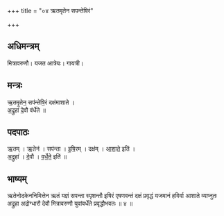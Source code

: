 +++
title = "०४ ऋतमृतेन सपन्तेषिरं"

+++
## अधिमन्त्रम्
मित्रावरुणौ। यजत आत्रेयः। गायत्री।

## मन्त्रः
ऋ॒तमृ॒तेन॒ सप॑न्तेषि॒रं दक्ष॑माशाते ।  
अ॒द्रुहा॑ दे॒वौ व॑र्धेते ॥

## पदपाठः
ऋ॒तम् । ऋ॒तेन॑ । सप॑न्ता । इ॒षि॒रम् । दक्ष॑म् । आ॒शा॒ते॒ इति॑ ।  
अ॒द्रुहा॑ । दे॒वौ । व॒र्धे॒ते॒ इति॑ ॥

## भाष्यम्
ऋतेनोदकेननिमित्तेन ऋतं यज्ञं सपन्ता स्पृशन्तौ इषिरं एषणवन्तं दक्षं प्रवृद्धं यजमानं हविर्वा आशाते व्याप्नुतः अद्रुहा अद्रोग्धारौ देवौ मित्रावरुणौ युवांवर्धेते प्रवृद्धौभवतः ॥ ४ ॥